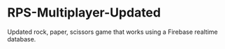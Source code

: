# RPS-Multiplayer-Updated
Updated rock, paper, scissors game that works using a Firebase realtime database.

